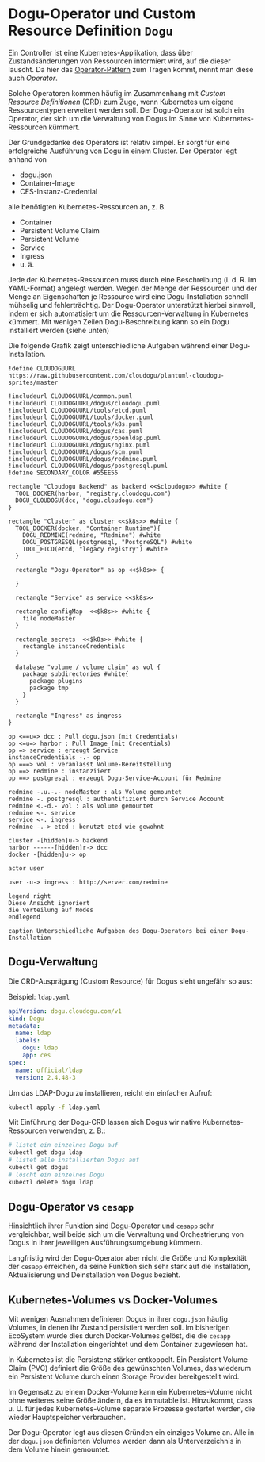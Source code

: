 # Dogu-Operator und Custom Resource Definition `Dogu`

Ein Controller ist eine Kubernetes-Applikation, dass über Zustandsänderungen von Ressourcen informiert wird, auf die dieser lauscht. Da hier das [Operator-Pattern](https://kubernetes.io/docs/concepts/extend-kubernetes/operator/) zum Tragen kommt, nennt man diese auch _Operator_. 

Solche Operatoren kommen häufig im Zusammenhang mit _Custom Resource Definitionen_ (CRD) zum Zuge, wenn Kubernetes um eigene Ressourcentypen erweitert werden soll. Der Dogu-Operator ist solch ein Operator, der sich um die Verwaltung von Dogus im Sinne von Kubernetes-Ressourcen kümmert.

Der Grundgedanke des Operators ist relativ simpel. Er sorgt für eine erfolgreiche Ausführung von Dogu in einem Cluster. Der Operator legt anhand von
- dogu.json
- Container-Image
- CES-Instanz-Credential

alle benötigten Kubernetes-Ressourcen an, z. B.
  - Container
  - Persistent Volume Claim
  - Persistent Volume
  - Service
  - Ingress
  - u. ä.
 
Jede der Kubernetes-Ressourcen muss durch eine Beschreibung (i. d. R. im YAML-Format) angelegt werden. Wegen der Menge der Ressourcen und der Menge an Eigenschaften je Ressource wird eine Dogu-Installation schnell mühselig und fehlerträchtig. Der Dogu-Operator unterstützt hierbei sinnvoll, indem er sich automatisiert um die Ressourcen-Verwaltung in Kubernetes kümmert. Mit wenigen Zeilen Dogu-Beschreibung kann so ein Dogu installiert werden (siehe unten)

Die folgende Grafik zeigt unterschiedliche Aufgaben während einer Dogu-Installation.

```uml
!define CLOUDOGUURL https://raw.githubusercontent.com/cloudogu/plantuml-cloudogu-sprites/master

!includeurl CLOUDOGUURL/common.puml
!includeurl CLOUDOGUURL/dogus/cloudogu.puml
!includeurl CLOUDOGUURL/tools/etcd.puml
!includeurl CLOUDOGUURL/tools/docker.puml
!includeurl CLOUDOGUURL/tools/k8s.puml
!includeurl CLOUDOGUURL/dogus/cas.puml
!includeurl CLOUDOGUURL/dogus/openldap.puml
!includeurl CLOUDOGUURL/dogus/nginx.puml
!includeurl CLOUDOGUURL/dogus/scm.puml
!includeurl CLOUDOGUURL/dogus/redmine.puml
!includeurl CLOUDOGUURL/dogus/postgresql.puml
!define SECONDARY_COLOR #55EE55

rectangle "Cloudogu Backend" as backend <<$cloudogu>> #white {
  TOOL_DOCKER(harbor, "registry.cloudogu.com")
  DOGU_CLOUDOGU(dcc, "dogu.cloudogu.com")
}

rectangle "Cluster" as cluster <<$k8s>> #white {
  TOOL_DOCKER(docker, "Container Runtime"){
    DOGU_REDMINE(redmine, "Redmine") #white
    DOGU_POSTGRESQL(postgresql, "PostgreSQL") #white
    TOOL_ETCD(etcd, "legacy registry") #white
  }

  rectangle "Dogu-Operator" as op <<$k8s>> {
    
  }

  rectangle "Service" as service <<$k8s>>

  rectangle configMap  <<$k8s>> #white {
    file nodeMaster
  }

  rectangle secrets  <<$k8s>> #white {
    rectangle instanceCredentials
  }

  database "volume / volume claim" as vol {
    package subdirectories #white{
      package plugins
      package tmp
    }
  }

  rectangle "Ingress" as ingress
}

op <==u=> dcc : Pull dogu.json (mit Credentials)
op <=u=> harbor : Pull Image (mit Credentials)
op => service : erzeugt Service
instanceCredentials -.- op
op ===> vol : veranlasst Volume-Bereitstellung
op ==> redmine : instanziiert
op ==> postgresql : erzeugt Dogu-Service-Account für Redmine

redmine -.u.-.- nodeMaster : als Volume gemountet
redmine -. postgresql : authentifiziert durch Service Account
redmine <.-d.- vol : als Volume gemountet
redmine <-. service
service <-. ingress
redmine -.-> etcd : benutzt etcd wie gewohnt

cluster -[hidden]u-> backend
harbor ------[hidden]r-> dcc
docker -[hidden]u-> op

actor user

user -u-> ingress : http://server.com/redmine

legend right
Diese Ansicht ignoriert
die Verteilung auf Nodes
endlegend

caption Unterschiedliche Aufgaben des Dogu-Operators bei einer Dogu-Installation
```

## Dogu-Verwaltung

Die CRD-Ausprägung (Custom Resource) für Dogus sieht ungefähr so aus:

Beispiel: `ldap.yaml`
```yaml
apiVersion: dogu.cloudogu.com/v1
kind: Dogu
metadata:
  name: ldap
  labels:
    dogu: ldap
    app: ces
spec:
  name: official/ldap
  version: 2.4.48-3
```

Um das LDAP-Dogu zu installieren, reicht ein einfacher Aufruf:

```bash
kubectl apply -f ldap.yaml
```

Mit Einführung der Dogu-CRD lassen sich Dogus wir native Kubernetes-Ressourcen verwenden, z. B.:

```bash
# listet ein einzelnes Dogu auf
kubectl get dogu ldap
# listet alle installierten Dogus auf
kubectl get dogus
# löscht ein einzelnes Dogu
kubectl delete dogu ldap
```

## Dogu-Operator vs `cesapp`

Hinsichtlich ihrer Funktion sind Dogu-Operator und `cesapp` sehr vergleichbar, weil beide sich um die Verwaltung und Orchestrierung von Dogus in ihrer jeweiligen Ausführungsumgebung kümmern.

Langfristig wird der Dogu-Operator aber nicht die Größe und Komplexität der `cesapp` erreichen, da seine Funktion sich sehr stark auf die Installation, Aktualisierung und Deinstallation von Dogus bezieht.

## Kubernetes-Volumes vs Docker-Volumes

Mit wenigen Ausnahmen definieren Dogus in ihrer `dogu.json` häufig Volumes, in denen ihr Zustand persistiert werden soll. Im bisherigen EcoSystem wurde dies durch Docker-Volumes gelöst, die die `cesapp` während der Installation eingerichtet und dem Container zugewiesen hat.

In Kubernetes ist die Persistenz stärker entkoppelt. Ein Persistent Volume Claim (PVC) definiert die Größe des gewünschten Volumes, das wiederum ein Persistent Volume durch einen Storage Provider bereitgestellt wird.

Im Gegensatz zu einem Docker-Volume kann ein Kubernetes-Volume nicht ohne weiteres seine Größe ändern, da es immutable ist. Hinzukommt, dass u. U. für jedes Kubernetes-Volume separate Prozesse gestartet werden, die wieder Hauptspeicher verbrauchen.

Der Dogu-Operator legt aus diesen Gründen ein einziges Volume an. Alle in der `dogu.json` definierten Volumes werden dann als Unterverzeichnis in dem Volume hinein gemountet.
